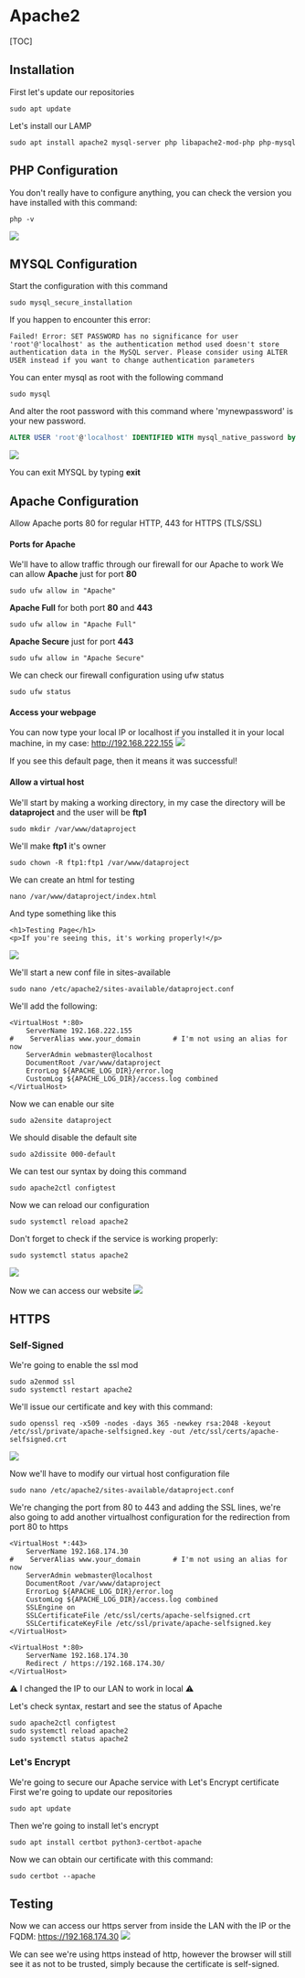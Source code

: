 # Apache2
[TOC]
## Installation
First let's update our repositories
```shell
sudo apt update
```

Let's install our LAMP
```shell
sudo apt install apache2 mysql-server php libapache2-mod-php php-mysql
```
## PHP Configuration
You don't really have to configure anything, you can check the version you have installed with this command:
```shell
php -v
```
![](https://hackmd.io/_uploads/Hyg4YDEPh.png)

## MYSQL Configuration
Start the configuration with this command
```shell
sudo mysql_secure_installation
```

If you happen to encounter this error:
```shell
Failed! Error: SET PASSWORD has no significance for user 'root'@'localhost' as the authentication method used doesn't store authentication data in the MySQL server. Please consider using ALTER USER instead if you want to change authentication parameters
```

You can enter mysql as root with the following command
```shell
sudo mysql
```

And alter the root password with this command where 'mynewpassword' is your new password.
```sql
ALTER USER 'root'@'localhost' IDENTIFIED WITH mysql_native_password by 'mynewpassword';
```
![](https://hackmd.io/_uploads/SJcqdDEPh.png)

You can exit MYSQL by typing **exit**

## Apache Configuration
Allow Apache ports 80 for regular HTTP, 443 for HTTPS (TLS/SSL)

#### Ports for Apache
We'll have to allow traffic through our firewall for our Apache to work
We can allow **Apache** just for port **80**
```shell
sudo ufw allow in "Apache"
```

**Apache Full** for both port **80** and **443**
```shell
sudo ufw allow in "Apache Full"
```

**Apache Secure** just for port **443**
```shell
sudo ufw allow in "Apache Secure"
```

We can check our firewall configuration using ufw status
```shell
sudo ufw status
```

#### Access your webpage
You can now type your local IP or localhost if you installed it in your local machine, in my case:
http://192.168.222.155
![](https://hackmd.io/_uploads/r10jvvVwn.png)

If you see this default page, then it means it was successful!

#### Allow a virtual host
We'll start by making a working directory, in my case the directory will be **dataproject** and the user will be **ftp1**
```shell
sudo mkdir /var/www/dataproject
```

We'll make **ftp1** it's owner
```shell
sudo chown -R ftp1:ftp1 /var/www/dataproject
```

We can create an html for testing
```shell
nano /var/www/dataproject/index.html
```

And type something like this
```shell
<h1>Testing Page</h1>
<p>If you're seeing this, it's working properly!</p>
```
![](https://hackmd.io/_uploads/SkEZAvVv3.png)

We'll start a new conf file in sites-available
```shell
sudo nano /etc/apache2/sites-available/dataproject.conf
```

We'll add the following:
```shell
<VirtualHost *:80>
    ServerName 192.168.222.155
#    ServerAlias www.your_domain        # I'm not using an alias for now
    ServerAdmin webmaster@localhost
    DocumentRoot /var/www/dataproject
    ErrorLog ${APACHE_LOG_DIR}/error.log
    CustomLog ${APACHE_LOG_DIR}/access.log combined
</VirtualHost>
```

Now we can enable our site
```shell
sudo a2ensite dataproject
```

We should disable the default site
```shell
sudo a2dissite 000-default
```

We can test our syntax by doing this command
```shell
sudo apache2ctl configtest
```

Now we can reload our configuration 
```shell
sudo systemctl reload apache2
```

Don't forget to check if the service is working properly:
```shell
sudo systemctl status apache2
```
![](https://hackmd.io/_uploads/BJzFCDNPh.png)

Now we can access our website
![](https://hackmd.io/_uploads/HkEhAwVPn.png)

## HTTPS
### Self-Signed
We're going to enable the ssl mod
```shell
sudo a2enmod ssl
sudo systemctl restart apache2
```
We'll issue our certificate and key with this command:
```shell
sudo openssl req -x509 -nodes -days 365 -newkey rsa:2048 -keyout /etc/ssl/private/apache-selfsigned.key -out /etc/ssl/certs/apache-selfsigned.crt
```
![](https://hackmd.io/_uploads/BJouwaHvn.png)

Now we'll have to modify our virtual host configuration file
```shell
sudo nano /etc/apache2/sites-available/dataproject.conf
```

We're changing the port from 80 to 443 and adding the SSL lines, we're also going to add another virtualhost configuration for the redirection from port 80 to https
```shell
<VirtualHost *:443>
    ServerName 192.168.174.30
#    ServerAlias www.your_domain        # I'm not using an alias for now
    ServerAdmin webmaster@localhost
    DocumentRoot /var/www/dataproject
    ErrorLog ${APACHE_LOG_DIR}/error.log
    CustomLog ${APACHE_LOG_DIR}/access.log combined
    SSLEngine on
    SSLCertificateFile /etc/ssl/certs/apache-selfsigned.crt
    SSLCertificateKeyFile /etc/ssl/private/apache-selfsigned.key
</VirtualHost>

<VirtualHost *:80>
    ServerName 192.168.174.30
    Redirect / https://192.168.174.30/
</VirtualHost>
```
:warning: I changed the IP to our LAN to work in local :warning: 

Let's check syntax, restart and see the status of Apache
```shell
sudo apache2ctl configtest
sudo systemctl reload apache2
sudo systemctl status apache2
```

### Let's Encrypt
We're going to secure our Apache service with Let's Encrypt certificate
First we're going to update our repositories
```shell
sudo apt update
```

Then we're going to install let's encrypt
```shell
sudo apt install certbot python3-certbot-apache
```

Now we can obtain our certificate with this command:
```shell
sudo certbot --apache
```

## Testing
Now we can access our https server from inside the LAN with the IP or the FQDM:
https://192.168.174.30
![](https://hackmd.io/_uploads/HJxd66rP2.png)

We can see we're using https instead of http, however the browser will still see it as not to be trusted, simply because the certificate is self-signed.
